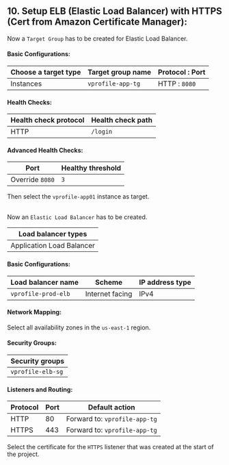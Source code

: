 ## 10. Setup ELB (Elastic Load Balancer) with HTTPS (Cert from Amazon Certificate Manager):

Now a `Target Group` has to be created for Elastic Load Balancer.

#### Basic Configurations:

| Choose a target type | Target group name | Protocol : Port |
| -------------------- | ----------------- | --------------- |
| Instances            | `vprofile-app-tg` | HTTP : `8080`   |

#### Health Checks:

| Health check protocol | Health check path |
| --------------------- | ----------------- |
| HTTP                  | `/login`          |

#### Advanced Health Checks:

| Port            | Healthy threshold |
| --------------- | ----------------- |
| Override `8080` | `3`               |

Then select the `vprofile-app01` instance as target.

&nbsp;  
Now an `Elastic Load Balancer` has to be created.

| Load balancer types       |
| ------------------------- |
| Application Load Balancer |

#### Basic Configurations:

| Load balancer name  | Scheme          | IP address type |
| ------------------- | --------------- | --------------- |
| `vprofile-prod-elb` | Internet facing | IPv4            |

#### Network Mapping:

Select all availability zones in the `us-east-1` region.

#### Security Groups:

| Security groups   |
| ----------------- |
| `vprofile-elb-sg` |

#### Listeners and Routing:

| Protocol | Port | Default action                |
| -------- | ---- | ----------------------------- |
| HTTP     | 80   | Forward to: `vprofile-app-tg` |
| HTTPS    | 443  | Forward to: `vprofile-app-tg` |

Select the certificate for the `HTTPS` listener that was created at the start of the project.
